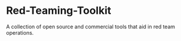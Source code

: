 # Red-Teaming-Toolkit
A collection of open source and commercial tools that aid in red team operations.
